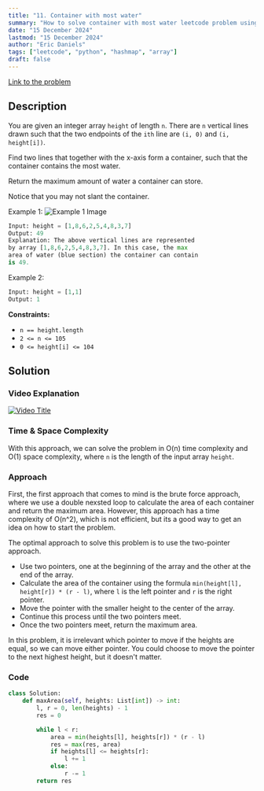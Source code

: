 ```yaml
---
title: "11. Container with most water"
summary: "How to solve container with most water leetcode problem using two-pointer approach in python"
date: "15 December 2024"
lastmod: "15 December 2024"
author: "Eric Daniels"
tags: ["leetcode", "python", "hashmap", "array"]
draft: false
---
```


<a target="_blank" href="https://leetcode.com/problems/container-with-most-water/">Link to the problem</a>

## Description

You are given an integer array `height` of length `n`. There are `n` vertical lines drawn such that the two endpoints of the `ith` line are `(i, 0)` and `(i, height[i])`.

Find two lines that together with the x-axis form a container, such that the container contains the most water.

Return the maximum amount of water a container can store.

Notice that you may not slant the container.

Example 1:
![Example 1 Image](https://s3-lc-upload.s3.amazonaws.com/uploads/2018/07/17/question_11.jpg "Example 1 Image")

```python
Input: height = [1,8,6,2,5,4,8,3,7]
Output: 49
Explanation: The above vertical lines are represented
by array [1,8,6,2,5,4,8,3,7]. In this case, the max
area of water (blue section) the container can contain
is 49.

```

Example 2:

```python
Input: height = [1,1]
Output: 1
```

**Constraints:**

- `n == height.length`
- `2 <= n <= 105`
- `0 <= height[i] <= 104`

## Solution

### Video Explanation

[![Video Title](https://img.youtube.com/vi/VIDEO_ID/0.jpg)](https://www.youtube.com/watch?v=VIDEO_ID)

### Time & Space Complexity

With this approach, we can solve the problem in O(n) time complexity and O(1) space complexity, where `n` is the length of the input array `height`.

### Approach

First, the first approach that comes to mind is the brute force approach, where we use a double nexsted loop to calculate the area of each container and return the maximum area. However, this approach has a time complexity of O(n^2), which is not efficient, but its a good way to get an idea on how to start the problem.

The optimal approach to solve this problem is to use the two-pointer approach.

- Use two pointers, one at the beginning of the array and the other at the end of the array.
- Calculate the area of the container using the formula `min(height[l], height[r]) * (r - l)`, where `l` is the left pointer and `r` is the right pointer.
- Move the pointer with the smaller height to the center of the array.
- Continue this process until the two pointers meet.
- Once the two pointers meet, return the maximum area.

In this problem, it is irrelevant which pointer to move if the heights are equal, so we can move either pointer. You could choose to move the pointer to the next highest height, but it doesn't matter.

### Code

```python
class Solution:
    def maxArea(self, heights: List[int]) -> int:
        l, r = 0, len(heights) - 1
        res = 0

        while l < r:
            area = min(heights[l], heights[r]) * (r - l)
            res = max(res, area)
            if heights[l] <= heights[r]:
                l += 1
            else:
                r -= 1
        return res
```
